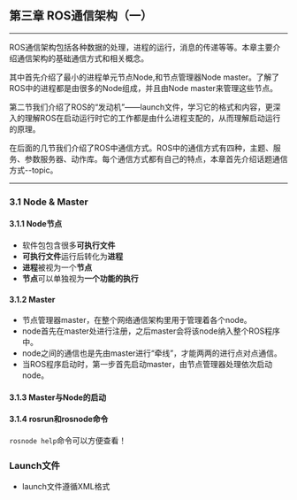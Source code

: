 ## 第三章 ROS通信架构（一）

---

ROS通信架构包括各种数据的处理，进程的运行，消息的传递等等。本章主要介绍通信架构的基础通信方式和相关概念。

其中首先介绍了最小的进程单元节点Node,和节点管理器Node master。了解了ROS中的进程都是由很多的Node组成，并且由Node master来管理这些节点。

第二节我们介绍了ROS的“发动机”——launch文件，学习它的格式和内容，更深入的理解ROS在启动运行时它的工作都是由什么进程支配的，从而理解启动运行的原理。

在后面的几节我们介绍了ROS中通信方式。ROS中的通信方式有四种，主题、服务、参数服务器、动作库。每个通信方式都有自己的特点，本章首先介绍话题通信方式--topic。

---

### 3.1 Node & Master

#### 3.1.1 Node节点

- 软件包包含很多**可执行文件**
- **可执行文件**运行后转化为**进程**
- **进程**被视为一个**节点**
- **节点**可以单独视为**一个功能的执行**

#### 3.1.2 Master

- 节点管理器master，在整个网络通信架构里用于管理着各个node。
- node首先在master处进行注册，之后master会将该node纳入整个ROS程序中。
- node之间的通信也是先由master进行“牵线”，才能两两的进行点对点通信。
- 当ROS程序启动时，第一步首先启动master，由节点管理器处理依次启动node。

#### 3.1.3 Master与Node的启动

#### 3.1.4 rosrun和rosnode命令

`rosnode help`命令可以方便查看！

### Launch文件

- launch文件遵循XML格式



